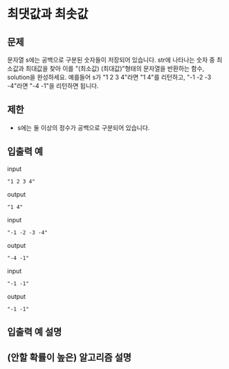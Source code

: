 # 최댓값과 최솟값

## 문제

문자열 s에는 공백으로 구분된 숫자들이 저장되어 있습니다. str에 나타나는 숫자 중 최소값과 최대값을 찾아 이를 "(최소값) (최대값)"형태의 문자열을 반환하는 함수, solution을 완성하세요.
예를들어 s가 "1 2 3 4"라면 "1 4"를 리턴하고, "-1 -2 -3 -4"라면 "-4 -1"을 리턴하면 됩니다.

## 제한 

- s에는 둘 이상의 정수가 공백으로 구분되어 있습니다.

## 입출력 예

input
``` 
"1 2 3 4"	
```
output
``` 
"1 4"
```

input
``` 
"-1 -2 -3 -4"	
```
output
``` 
"-4 -1"
```

input
``` 
"-1 -1"	
```
output
``` 
"-1 -1"
```

## 입출력 예 설명


## (안할 확률이 높은) 알고리즘 설명